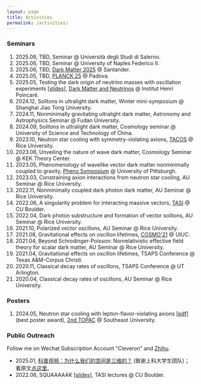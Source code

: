 ```yaml
---
layout: page
title: Activities
permalink: /activities/
---
```



### Seminars

1. 2025.06, TBD, Seminar @ Università degli Studi di Salerno.
1. 2025.06, TBD, Seminar @ University of Naples Federico II.
1. 2025.06, TBD, [Dark Matter 2025](https://indico.ifca.es/event/3234/) @ Santander.
1. 2025.05, TBD, [PLANCK 25](https://indico.dfa.unipd.it/event/1200/) @ Padova.
1. 2025.05, Testing the dark origin of neutrino masses with oscillation experiments [[slides]](/activities/2025-05-16-neutrino-mass.pdf), [Dark Matter and Neutrinos](https://indico.math.cnrs.fr/event/12305) @ Institut Henri Poincaré.
1. 2024.12, Solitons in ultralight dark matter, Winter mini-symposium @ Shanghai Jiao Tong University.
2. 2024.11, Nonminimally gravitating ultralight dark matter, Astronomy and Astrophysics Seminar @ Fudan University.
2. 2024.09, Solitons in ultralight dark matter, Cosmology seminar @ University of Science and Technology of China.
1. 2023.10, Neutron star cooling with symmetry-violating axions, [TACOS](https://sites.google.com/view/texas-tacos/home) @ Rice University.
2. 2023.06, Unveiling the nature of wave dark matter, Cosmology Seminar @ KEK Theory Center.
3. 2023.05, Phenomenology of wavelike vector dark matter nonminimally coupled to gravity, [Pheno Symposium](https://www.pittpacc.pitt.edu/meetings/phenomenology-symposia) @ University of Pittsburgh.
4. 2023.03, Constraining axion interactions from neutron star cooling, AU Seminar @ Rice University.
5. 2022.11, Nonminimally coupled dark photon dark matter, AU Seminar @ Rice University.
6. 2022.06, A singularity problem for interacting massive vectors, [TASI](https://www.colorado.edu/physics/TASI/Program-Overview) @ CU Boulder.
7. 2022.04, Dark photon substructure and formation of vector solitons, AU Seminar @ Rice University.
8. 2021.10, Polarized vector oscillons, AU Seminar @ Rice University.
9. 2021.08, Gravitational effects on oscillon lifetimes, [COSMO'21](https://caps.ncsa.illinois.edu/conferences/cosmo21/) @ UIUC.
10. 2021.04, Beyond Schrodinger-Poisson: Nonrelativistic effective field theory for scalar dark matter, AU Seminar @ Rice University.
11. 2021.04, Gravitational effects on oscillon lifetimes, TSAPS Conference @ Texas A&M-Corpus Christi.
12. 2020.11, Classical decay rates of oscillons, TSAPS Conference @ UT Arlington.
13. 2020.04, Classical decay rates of oscillons, AU Seminar @ Rice University.

### Posters
1. 2024.05, Neutron star cooling with lepton-flavor-violating axions [[pdf]](/activities/2024-05-31-neutron-star-cooling.pdf) (best poster award), [2nd TOPAC](https://indico-tdli.sjtu.edu.cn/event/2116/) @ Southeast University.

### Public Outreach

Follow me on Wechat Subscription Account "Cleveron" and [Zhihu](https://www.zhihu.com/people/hongyisteinzhang).

- 2025.01, [科普视频：为什么我们的空间是三维的？](https://www.bilibili.com/video/BV16X6iYyEHS/) (致谢上科大学生团队)； 看原文[点这里](https://mp.weixin.qq.com/s/sDDQjzepyaf9qAtBqEdwUQ)。
- 2022.06, SQUAAAAAK [[slides]](/activities/2022-06-23-squaaaaak.pdf), TASI lectures @ CU Boulder.